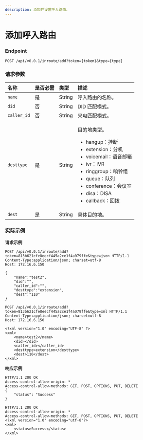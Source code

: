 ```yaml
---
description: 添加并设置呼入路由。
---
```


# 添加呼入路由



### Endpoint

```text
POST /api/v0.0.1/inroute/add?token={token}&type={type}
```

### 请求参数

<table>
  <thead>
    <tr>
      <th style="text-align:left">&#x540D;&#x79F0;</th>
      <th style="text-align:left">&#x662F;&#x5426;&#x5FC5;&#x9700;</th>
      <th style="text-align:left">&#x7C7B;&#x578B;</th>
      <th style="text-align:left">&#x63CF;&#x8FF0;</th>
    </tr>
  </thead>
  <tbody>
    <tr>
      <td style="text-align:left"><code>name</code>
      </td>
      <td style="text-align:left">&#x662F;</td>
      <td style="text-align:left">String</td>
      <td style="text-align:left">&#x547C;&#x5165;&#x8DEF;&#x7531;&#x7684;&#x540D;&#x79F0;&#x3002;</td>
    </tr>
    <tr>
      <td style="text-align:left"><code>did</code>
      </td>
      <td style="text-align:left">&#x5426;</td>
      <td style="text-align:left">String</td>
      <td style="text-align:left">DID &#x5339;&#x914D;&#x6A21;&#x5F0F;&#x3002;</td>
    </tr>
    <tr>
      <td style="text-align:left"><code>caller_id</code>
      </td>
      <td style="text-align:left">&#x5426;</td>
      <td style="text-align:left">String</td>
      <td style="text-align:left">&#x6765;&#x7535;&#x5339;&#x914D;&#x6A21;&#x5F0F;&#x3002;</td>
    </tr>
    <tr>
      <td style="text-align:left"><code>desttype</code>
      </td>
      <td style="text-align:left">&#x662F;</td>
      <td style="text-align:left">String</td>
      <td style="text-align:left">
        <p>&#x76EE;&#x7684;&#x5730;&#x7C7B;&#x578B;&#x3002;</p>
        <ul>
          <li>hangup&#xFF1A;&#x6302;&#x65AD;</li>
          <li>extension&#xFF1A;&#x5206;&#x673A;</li>
          <li>voicemail&#xFF1A;&#x8BED;&#x97F3;&#x90AE;&#x7BB1;</li>
          <li>ivr&#xFF1A;IVR</li>
          <li>ringgroup&#xFF1A;&#x54CD;&#x94C3;&#x7EC4;</li>
          <li>queue&#xFF1A;&#x961F;&#x5217;</li>
          <li>conference&#xFF1A;&#x4F1A;&#x8BAE;&#x5BA4;</li>
          <li>disa&#xFF1A;DISA</li>
          <li>callback&#xFF1A;&#x56DE;&#x62E8;</li>
        </ul>
      </td>
    </tr>
    <tr>
      <td style="text-align:left"><code>dest</code>
      </td>
      <td style="text-align:left">&#x662F;</td>
      <td style="text-align:left">String</td>
      <td style="text-align:left">&#x5177;&#x4F53;&#x76EE;&#x7684;&#x5730;&#x3002;</td>
    </tr>
  </tbody>
</table>

### 实际示例

**请求示例**

```text
POST /api/v0.0.1/inroute/add?token=813b621cfe8eecf445a2ce1f4a079ffe&type=json HTTP/1.1
Content-Type:application/json; charset=utf-8
Host: 172.16.6.150

{
    "name":"test2",
    "did":"",
    "caller_id":"",
    "desttype":"extension",
    "dest":"110"
}
```

```text
POST /api/v0.0.1/inroute/add?token=813b621cfe8eecf445a2ce1f4a079ffe&type=xml HTTP/1.1
Content-Type:application/json; charset=utf-8
Host: 172.16.6.150

<?xml version="1.0" encoding="UTF-8" ?>
<xml>
	<name>test2</name>
	<did></did>
	<caller_id></caller_id>
	<desttype>extension</desttype>
	<dest>110</dest>
</xml>
```

**响应示例**

```text
HTTP/1.1 200 OK
Access-control-allow-origin: *
Access-control-allow-methods: GET, POST, OPTIONS, PUT, DELETE
{
    "status": "Success"
}
```

```text
HTTP/1.1 200 OK
Access-control-allow-origin: *
Access-control-allow-methods: GET, POST, OPTIONS, PUT, DELETE
<?xml version="1.0" encoding="utf-8"?>
<xml>
	<status>Success</status>
</xml>
```

